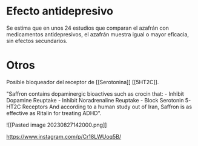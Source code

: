 
# Efecto antidepresivo


Se estima que en unos 24 estudios que comparan el azafrán con medicamentos antidepresivos, el azafrán muestra igual o mayor eficacia, sin efectos secundarios.

# Otros

Posible bloqueador del receptor de [[Serotonina]] [[5HT2C]].

"Saffron contains dopaminergic bioactives such as crocin that: - Inhibit Dopamine Reuptake - Inhibit Noradrenaline Reuptake - Block Serotonin 5-HT2C Receptors And according to a human study out of Iran, Saffron is as effective as Ritalin for treating ADHD".

![[Pasted image 20230827142000.png]]

https://www.instagram.com/p/Cr18LWUoq5B/


